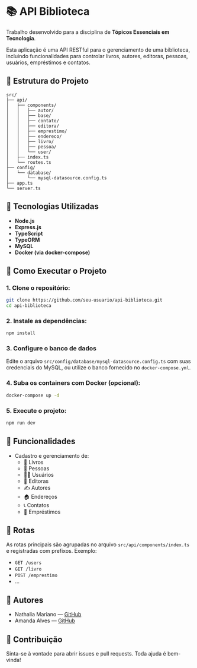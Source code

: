# 📚 API Biblioteca

Trabalho desenvolvido para a disciplina de **Tópicos Essenciais em Tecnologia**.

Esta aplicação é uma API RESTful para o gerenciamento de uma biblioteca, incluindo funcionalidades para controlar livros, autores, editoras, pessoas, usuários, empréstimos e contatos.

## 📁 Estrutura do Projeto

```
src/
├── api/
│   ├── components/
│   │   ├── autor/
│   │   ├── base/
│   │   ├── contato/
│   │   ├── editora/
│   │   ├── emprestimo/
│   │   ├── endereco/
│   │   ├── livro/
│   │   ├── pessoa/
│   │   └── user/
│   ├── index.ts
│   └── routes.ts
├── config/
│   └── database/
│       └── mysql-datasource.config.ts
├── app.ts
└── server.ts
```

## 🔧 Tecnologias Utilizadas

- **Node.js**
- **Express.js**
- **TypeScript**
- **TypeORM**
- **MySQL**
- **Docker (via docker-compose)**

## 🚀 Como Executar o Projeto

### 1. Clone o repositório:

```bash
git clone https://github.com/seu-usuario/api-biblioteca.git
cd api-biblioteca
```

### 2. Instale as dependências:

```bash
npm install
```

### 3. Configure o banco de dados

Edite o arquivo `src/config/database/mysql-datasource.config.ts` com suas credenciais do MySQL, ou utilize o banco fornecido no `docker-compose.yml`.

### 4. Suba os containers com Docker (opcional):

```bash
docker-compose up -d
```

### 5. Execute o projeto:

```bash
npm run dev
```

## 📌 Funcionalidades

- Cadastro e gerenciamento de:
  - 📘 Livros
  - 👤 Pessoas
  - 🧑‍💼 Usuários
  - 🏢 Editoras
  - ✍️ Autores
  - 🏠 Endereços
  - 📞 Contatos
  - 🔁 Empréstimos

## 📨 Rotas

As rotas principais são agrupadas no arquivo `src/api/components/index.ts` e registradas com prefixos. Exemplo:

- `GET /users`
- `GET /livro`
- `POST /emprestimo`
- ...

## 👥 Autores

- Nathalia Mariano — [GitHub](https://github.com/nnathalia)
- Amanda Alves — [GitHub](https://github.com/aalvesz)

## 🤝 Contribuição

Sinta-se à vontade para abrir issues e pull requests. Toda ajuda é bem-vinda!
